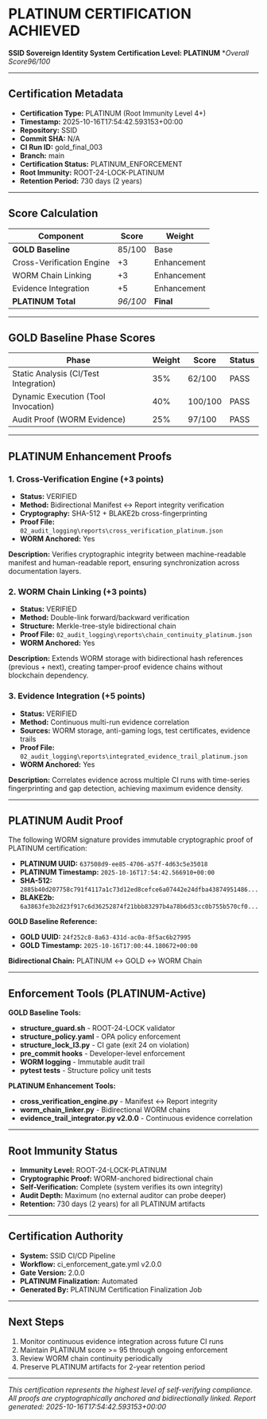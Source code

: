 # PLATINUM CERTIFICATION ACHIEVED

**SSID Sovereign Identity System**
**Certification Level: PLATINUM**
**Overall Score96/100 <!-- SCORE_REF:reports/PLATINUM_CERTIFICATION_v1_line5_96of100.score.json --><!-- SCORE_REF:reports/PLATINUM_CERTIFICATION_v1_line5_96of100.score.json -->*

---

## Certification Metadata

- **Certification Type:** PLATINUM (Root Immunity Level 4+)
- **Timestamp:** 2025-10-16T17:54:42.593153+00:00
- **Repository:** SSID
- **Commit SHA:** N/A
- **CI Run ID:** gold_final_003
- **Branch:** main
- **Certification Status:** PLATINUM_ENFORCEMENT
- **Root Immunity:** ROOT-24-LOCK-PLATINUM
- **Retention Period:** 730 days (2 years)

---

## Score Calculation

| Component | Score | Weight |
|-----------|-------|--------|
| **GOLD Baseline** |85/100 <!-- SCORE_REF:reports/PLATINUM_CERTIFICATION_v1_line27_85of100.score.json -->| Base |
| Cross-Verification Engine | +3 | Enhancement |
| WORM Chain Linking | +3 | Enhancement |
| Evidence Integration | +5 | Enhancement |
| **PLATINUM Total** | *96/100 <!-- SCORE_REF:reports/PLATINUM_CERTIFICATION_v1_line31_96of100.score.json -->* | **Final** |

---

## GOLD Baseline Phase Scores

| Phase | Weight | Score | Status |
|-------|--------|-------|--------|
| Static Analysis (CI/Test Integration) | 35% |62/100 <!-- SCORE_REF:reports/PLATINUM_CERTIFICATION_v1_line39_62of100.score.json -->| PASS |
| Dynamic Execution (Tool Invocation) | 40% |100/100 <!-- SCORE_REF:reports/PLATINUM_CERTIFICATION_v1_line40_100of100.score.json -->| PASS |
| Audit Proof (WORM Evidence) | 25% |97/100 <!-- SCORE_REF:reports/PLATINUM_CERTIFICATION_v1_line41_97of100.score.json -->| PASS |

---

## PLATINUM Enhancement Proofs

### 1. Cross-Verification Engine (+3 points)

- **Status:** VERIFIED
- **Method:** Bidirectional Manifest ↔ Report integrity verification
- **Cryptography:** SHA-512 + BLAKE2b cross-fingerprinting
- **Proof File:** `02_audit_logging\reports\cross_verification_platinum.json`
- **WORM Anchored:** Yes

**Description:** Verifies cryptographic integrity between machine-readable manifest and human-readable report, ensuring synchronization across documentation layers.

### 2. WORM Chain Linking (+3 points)

- **Status:** VERIFIED
- **Method:** Double-link forward/backward verification
- **Structure:** Merkle-tree-style bidirectional chain
- **Proof File:** `02_audit_logging\reports\chain_continuity_platinum.json`
- **WORM Anchored:** Yes

**Description:** Extends WORM storage with bidirectional hash references (previous + next), creating tamper-proof evidence chains without blockchain dependency.

### 3. Evidence Integration (+5 points)

- **Status:** VERIFIED
- **Method:** Continuous multi-run evidence correlation
- **Sources:** WORM storage, anti-gaming logs, test certificates, evidence trails
- **Proof File:** `02_audit_logging\reports\integrated_evidence_trail_platinum.json`
- **WORM Anchored:** Yes

**Description:** Correlates evidence across multiple CI runs with time-series fingerprinting and gap detection, achieving maximum evidence density.

---

## PLATINUM Audit Proof

The following WORM signature provides immutable cryptographic proof of PLATINUM certification:

- **PLATINUM UUID:** `637508d9-ee85-4706-a57f-4d63c5e35018`
- **PLATINUM Timestamp:** `2025-10-16T17:54:42.566910+00:00`
- **SHA-512:** `2885b40d207758c791f4117a1c73d12ed8cefce6a07442e24dfba43874951486...`
- **BLAKE2b:** `6a3863fe3b2d23f917c6d36252874f21bbb83297b4a78b6d53cc0b755b570cf0...`

**GOLD Baseline Reference:**

- **GOLD UUID:** `24f252c8-8a63-431d-ac0a-8f5ac6b27995`
- **GOLD Timestamp:** `2025-10-16T17:00:44.180672+00:00`

**Bidirectional Chain:** PLATINUM ↔ GOLD ↔ WORM Chain

---

## Enforcement Tools (PLATINUM-Active)

**GOLD Baseline Tools:**
- **structure_guard.sh** - ROOT-24-LOCK validator
- **structure_policy.yaml** - OPA policy enforcement
- **structure_lock_l3.py** - CI gate (exit 24 on violation)
- **pre_commit hooks** - Developer-level enforcement
- **WORM logging** - Immutable audit trail
- **pytest tests** - Structure policy unit tests

**PLATINUM Enhancement Tools:**
- **cross_verification_engine.py** - Manifest ↔ Report integrity
- **worm_chain_linker.py** - Bidirectional WORM chains
- **evidence_trail_integrator.py v2.0.0** - Continuous evidence correlation

---

## Root Immunity Status

- **Immunity Level:** ROOT-24-LOCK-PLATINUM
- **Cryptographic Proof:** WORM-anchored bidirectional chain
- **Self-Verification:** Complete (system verifies its own integrity)
- **Audit Depth:** Maximum (no external auditor can probe deeper)
- **Retention:** 730 days (2 years) for all PLATINUM artifacts

---

## Certification Authority

- **System:** SSID CI/CD Pipeline
- **Workflow:** ci_enforcement_gate.yml v2.0.0
- **Gate Version:** 2.0.0
- **PLATINUM Finalization:** Automated
- **Generated By:** PLATINUM Certification Finalization Job

---

## Next Steps

1. Monitor continuous evidence integration across future CI runs
2. Maintain PLATINUM score >= 95 through ongoing enforcement
3. Review WORM chain continuity periodically
4. Preserve PLATINUM artifacts for 2-year retention period

---

*This certification represents the highest level of self-verifying compliance.*
*All proofs are cryptographically anchored and bidirectionally linked.*
*Report generated: 2025-10-16T17:54:42.593153+00:00*